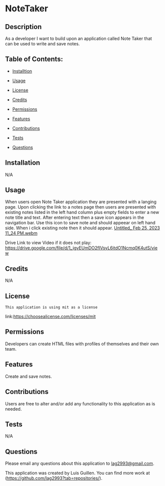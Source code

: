 # NoteTaker


  ## Description

  As a developer I want to build upon an application called Note Taker that can be used to write and save notes.
  ## Table of Contents:

  - [Installtion](#installation)

  - [Usage](#usage)

   - [License](#license)

  - [Credits](#credits)

  - [Permissions](#permissions)

  - [Features](#features)

  - [Contributions](#contribute)

  - [Tests](#tests)

  - [Questions](#questions)

  ## Installation

  N/A
  ## Usage

  When users open Note Taker application they are presented with a langing page. Upon clicking the link to a notes page then users are presented with existing notes listed in the left hand column plus empty fields to enter a new note title and text. After entering text then a save icon appears in the navigation bar. Use this icon to save note and should appeear on left hand side. When i click existing note then it should appear. 
[Untitled_ Feb 25, 2023 11_24 PM.webm](https://user-images.githubusercontent.com/119230237/221396586-6ab59f20-70a7-451d-b474-c8bb1276d27e.webm)

Drive Link to view Video if it does not play: https://drive.google.com/file/d/1_jgvEUmDO2fIVsyL6itdO1Ncmq0K4utS/view
  ## Credits

N/A

  ## License
    This application is using mit as a license
   link:https://choosealicense.com/licenses/mit 

  ## Permissions
  
  Developers can create HTML files with profiles of themselves and their own team. 

  ## Features
  
  Create and save notes. 

  ## Contributions

  Users are free to alter and/or add any functionality to this application as is needed. 

  ## Tests
N/A

  ## Questions 

  Please email any questions about this application to lag2993@gmail.com.
  
  This application was created by Luis Guillen. You can find more work at (https://github.com/lag2993?tab=repositories/).
